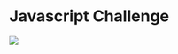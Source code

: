 # Javascript Challenge

<img src = "https://cdn.mos.cms.futurecdn.net/LeBCZwWxJL9HcpTAu8pQVJ-320-80.jpg"> 






